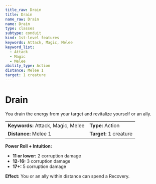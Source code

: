 ```yaml
---
title_raw: Drain
title: Drain
name_raw: Drain
name: Drain
type: classes
subtype: conduit
kind: 1st-level features
keywords: Attack, Magic, Melee
keyword_list:
  - Attack
  - Magic
  - Melee
ability_type: Action
distance: Melee 1
target: 1 creature
---
```


# Drain

You drain the energy from your target and revitalize yourself or an ally.

|                                    |                        |
| :--------------------------------- | :--------------------- |
| **Keywords:** Attack, Magic, Melee | **Type:** Action       |
| **Distance:** Melee 1              | **Target:** 1 creature |

**Power Roll + Intuition:**

- **11 or lower:** 2 corruption damage
- **12-16:** 3 corruption damage
- **17+:** 5 corruption damage

**Effect:** You or an ally within distance can spend a Recovery.
